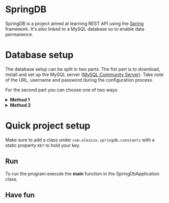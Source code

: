 # SpringDB
SpringDB is a project aimed at learning REST API using the [Spring](https://spring.io) framework.
It's also linked to a MySQL database so to enable data permanence.

# Database setup
The database setup can be split in two parts.
The fist part is to download, install and set up the MySQL server
([MySQL Community Server](https://dev.mysql.com/downloads/mysql/)).
Take note of the URL, username and password during the configuration process.

For the second part you can choose one of two ways.

<details>
   <summary>
      <b>Method 1</b>
   </summary>

### Create a table
1. Download and install [MySQL Workbench](https://dev.mysql.com/downloads/workbench/)
2. Connect to your database server you set up before
3. Create a new table in the database:
   1. Go to "Schemas" on the left pane
   2. Right click on "Tables" -> Create table
      (or you can just manually type in a query if you want to have some fun)
4. Use the following parameters:*
   1. Table name: Auto
   2. Add a single column "id" where "id" is also the primary key

_* Note that for the purpose of this project I used this configuration.
You can skip this step if you have other needs.
Also note that if you have a different configuration of the database tables you'll need
to adapt the corresponding classes accordingly._

### Link the database to the project
1. Create a new file in the `/src/main/resources` directory
2. Name the file as `application.properties`
3. Paste (and edit accordingly) the following:
```
spring.jpa.hibernate.ddl-auto=none
spring.datasource.url=<your_db_URL>(it looks something like this:  jdbc:mysql://127.0.0.1:3306/dbName)
spring.datasource.username=<your_username>
spring.datasource.password=<your_password>
spring.datasource.driver-class-name=com.mysql.cj.jdbc.Driver
```

### You are all set!
</details>

<details>
   <summary>
      <b>Method 2</b>
   </summary>

If you don't want to install the MySQL Workbench client you can follow these steps
to let Java do all the work.

### Link the database to the project
1. Create a new file in the `/src/main/resources` directory
2. Name the file as `application.properties`
3. Paste (and edit accordingly) the following:
```
spring.jpa.hibernate.ddl-auto=create
spring.datasource.url=<your_db_URL>(it looks something like this:  jdbc:mysql://127.0.0.1:3306/dbName)
spring.datasource.username=<your_username>
spring.datasource.password=<your_password>
spring.datasource.driver-class-name=com.mysql.cj.jdbc.Driver
```
Java will now create a table (or tables) based on the repository classes in the project.
After the first run, the table has been created, and you can change `create` to `none`.

If you are having issues with this configuration try using `update` instead of `create`,
and change it to `none` after the table has been created.

### You are all set!
</details>

# Quick project setup
Make sure to add a  class under `com.alessio.springdb.constants` with a static property `KEY`
to hold your key.

## Run
To run the program execute the **main** function in the SpringDbApplication class.

## Have fun
